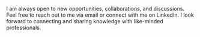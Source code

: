 I am always open to new opportunities, collaborations, and discussions. Feel free to reach out to me via email or connect with me on LinkedIn. I look forward to connecting and sharing knowledge with like-minded professionals.
